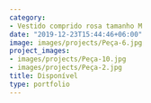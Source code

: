 ```yaml
---
category:
- Vestido comprido rosa tamanho M
date: "2019-12-23T15:44:46+06:00"
image: images/projects/Peça-6.jpg
project_images:
- images/projects/Peça-10.jpg
- images/projects/Peça-2.jpg
title: Disponível
type: portfolio
---
```


